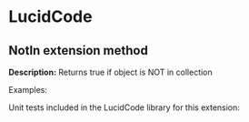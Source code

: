 # LucidCode

## **NotIn** extension method

**Description:** Returns true if object is NOT in collection

Examples:

[embed-code]: # (Examples\Extensions\NotIn.cs)

Unit tests included in the LucidCode library for this extension:

[embed-code]: # (LucidCode.Test\Extensions\NotInTest.cs)
